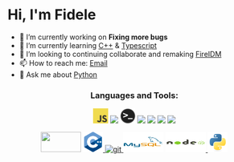 # Hi, I'm Fidele
- 🔭 I’m currently working on <b>Fixing more bugs</b>
- 🌱 I’m currently learning <a href='https://www.cplusplus.com/'>C++</a> & <a href='https://www.typescriptlang.org/'>Typescript</a>
- 👯 I’m looking to continuing collaborate and remaking <a href='https://github.com/firedm'>FireIDM</a>
- 📫 How to reach me: <a href='mailto:itfidele@gmail.com'>Email</a>
- 💬 Ask me about <a href='https://www.python.org/' target='_blank'>Python</a>


<h3 align="center">Languages and Tools:</h3>
<p align="center">
<code><img height="30" src="https://raw.githubusercontent.com/github/explore/80688e429a7d4ef2fca1e82350fe8e3517d3494d/topics/javascript/javascript.png"></code>
<code><img height="30" src="https://yt3.ggpht.com/ytc/AKedOLTX3dhhAIjZNGlLK_k89UC4nVd7rJj0VOAw7Fd0yQ=s900-c-k-c0x00ffffff-no-rj"/></code>
<code><img height="30" src="https://raw.githubusercontent.com/github/explore/80688e429a7d4ef2fca1e82350fe8e3517d3494d/topics/terminal/terminal.png"></code>
<code><img height="30" src="https://drcarmenmartinez.com/wp-content/uploads/2018/08/rasa_logo_horizontal_purple-1.png"></code>
  <code><img height="30" src="https://chatimize.com/wp-content/uploads/2020/11/botpress-logo.png"/></code>
<code><img height="30" src="https://www.docker.com/wp-content/uploads/2022/01/Docker-R-Logo-08-2018-Monochomatic-RGB_Moby-x1.png"></code>
<code><img height="30" src="https://img.shields.io/badge/-Heroku-430098?style=flat-square&logo=heroku&logoColor=white" /></code>
</p>
<p align="center"><a href='https://www.djangoproject.com/'><img src='https://static.djangoproject.com/img/logos/django-logo-negative.png' width='80' height='40'/></a> <a href="https://www.w3schools.com/cpp/" target="_blank"> <img src="https://raw.githubusercontent.com/devicons/devicon/master/icons/cplusplus/cplusplus-original.svg" alt="cplusplus" width="40" height="40"/> </a></a> <a href="https://git-scm.com/" target="_blank"> <img src="https://www.vectorlogo.zone/logos/git-scm/git-scm-icon.svg" alt="git" width="40" height="40"/> </a> <img src="https://raw.githubusercontent.com/devicons/devicon/master/icons/mysql/mysql-original-wordmark.svg" alt="mysql" width="80" height="40"/> </a> <a href="https://nodejs.org" target="_blank"><img src="https://raw.githubusercontent.com/devicons/devicon/master/icons/nodejs/nodejs-original-wordmark.svg" alt="nodejs" width="80" height="40"/> </a> <a href="https://www.postgresql.org" target="_blank"> <a href="https://www.python.org" target="_blank"> <img src="https://raw.githubusercontent.com/devicons/devicon/master/icons/python/python-original.svg" alt="python" width="40" height="40"/> </a>

</p>
